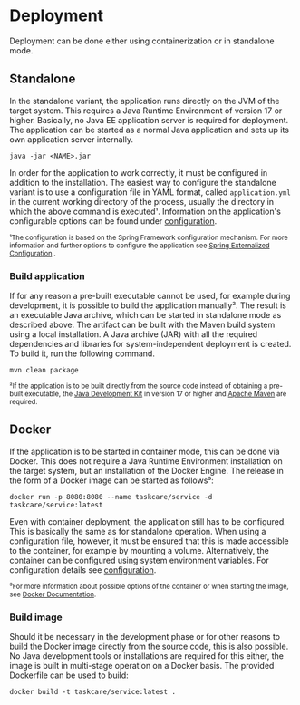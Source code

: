 # Deployment

Deployment can be done either using containerization or in standalone mode.

## Standalone

In the standalone variant, the application runs directly on the JVM of the target system. This requires a Java Runtime
Environment of version 17 or higher. Basically, no Java EE application server is required for deployment. The
application can be started as a normal Java application and sets up its own application server internally.

```shell
java -jar <NAME>.jar
```

In order for the application to work correctly, it must be configured in addition to the installation. The easiest way
to configure the standalone variant is to use a configuration file in YAML format, called `application.yml` in the
current working directory of the process, usually the directory in which the above command is executed¹. Information on
the application's configurable options can be found under [configuration](./configuration.md).

<small>¹The configuration is based on the Spring Framework configuration mechanism. For more information and further
options to configure the application see
[Spring Externalized Configuration](https://docs.spring.io/spring-boot/docs/current/reference/html/features.html#features.external-config)
.</small>

### Build application

If for any reason a pre-built executable cannot be used, for example during development, it is possible to build the
application manually². The result is an executable Java archive, which can be started in standalone mode as described
above. The artifact can be built with the Maven build system using a local installation. A Java archive (JAR) with all
the
required dependencies and libraries for system-independent deployment is created. To build it, run the following
command.

```shell
mvn clean package
```

<small>²If the application is to be built directly from the source code instead of obtaining a pre-built executable, the
[Java Development Kit](https://adoptium.net/) in version 17 or higher and [Apache Maven](https://maven.apache.org/)
are required.</small>

## Docker

If the application is to be started in container mode, this can be done via Docker. This does not require a Java Runtime
Environment installation on the target system, but an installation of the Docker Engine. The release in the form of a
Docker image can be started as follows³:

```shell
docker run -p 8080:8080 --name taskcare/service -d taskcare/service:latest
```

Even with container deployment, the application still has to be configured. This is basically the same as for standalone
operation. When using a configuration file, however, it must be ensured that this is made accessible to the container,
for example by mounting a volume. Alternatively, the container can be configured using system environment variables.
For configuration details see [configuration](./configuration.md).

<small>³For more information about possible options of the container or when starting the image, see
[Docker Documentation](https://docs.docker.com/engine/reference/commandline/run/).</small>

### Build image

Should it be necessary in the development phase or for other reasons to build the Docker image directly from the source
code, this is also possible. No Java development tools or installations are required for this either, the image is built
in multi-stage operation on a Docker basis. The provided Dockerfile can be used to build:

```shell
docker build -t taskcare/service:latest .
```
